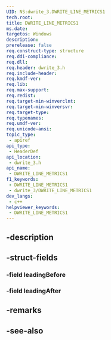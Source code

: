 ```yaml
---
UID: NS:dwrite_3.DWRITE_LINE_METRICS1
tech.root: 
title: DWRITE_LINE_METRICS1
ms.date: 
targetos: Windows
description: 
prerelease: false
req.construct-type: structure
req.ddi-compliance: 
req.dll: 
req.header: dwrite_3.h
req.include-header: 
req.kmdf-ver: 
req.lib: 
req.max-support: 
req.redist: 
req.target-min-winverclnt: 
req.target-min-winversvr: 
req.target-type: 
req.typenames: 
req.umdf-ver: 
req.unicode-ansi: 
topic_type:
 - apiref
api_type:
 - HeaderDef
api_location:
 - dwrite_3.h
api_name:
 - DWRITE_LINE_METRICS1
f1_keywords:
 - DWRITE_LINE_METRICS1
 - dwrite_3/DWRITE_LINE_METRICS1
dev_langs:
 - c++
helpviewer_keywords:
 - DWRITE_LINE_METRICS1
---
```


## -description

## -struct-fields

### -field leadingBefore

### -field leadingAfter

## -remarks

## -see-also

